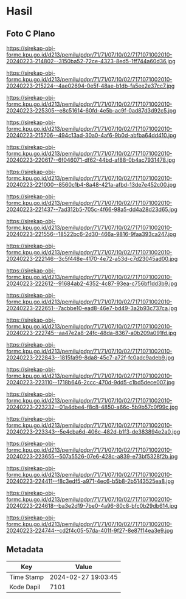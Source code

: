 # Hasil

## Foto C Plano

https://sirekap-obj-formc.kpu.go.id/d213/pemilu/pdpr/71/71/07/10/02/7171071002010-20240223-214802--3150ba52-72ce-4323-8ed5-1ff744a60d36.jpg

https://sirekap-obj-formc.kpu.go.id/d213/pemilu/pdpr/71/71/07/10/02/7171071002010-20240223-215224--4ae02694-0e5f-48ae-b1db-fa5ee2e37cc7.jpg

https://sirekap-obj-formc.kpu.go.id/d213/pemilu/pdpr/71/71/07/10/02/7171071002010-20240223-225305--e8c51614-60fd-4e5b-ac9f-0ad87d3d92c5.jpg

https://sirekap-obj-formc.kpu.go.id/d213/pemilu/pdpr/71/71/07/10/02/7171071002010-20240223-215706--494c13ad-30a0-4af6-9b0d-abfba64dd410.jpg

https://sirekap-obj-formc.kpu.go.id/d213/pemilu/pdpr/71/71/07/10/02/7171071002010-20240223-220617--6f046071-df62-44bd-af88-0b4ac7931478.jpg

https://sirekap-obj-formc.kpu.go.id/d213/pemilu/pdpr/71/71/07/10/02/7171071002010-20240223-221000--8560c1b4-8a48-421a-afbd-13de7e452c00.jpg

https://sirekap-obj-formc.kpu.go.id/d213/pemilu/pdpr/71/71/07/10/02/7171071002010-20240223-221437--7ad312b5-705c-4f66-98a5-dd4a28d23d65.jpg

https://sirekap-obj-formc.kpu.go.id/d213/pemilu/pdpr/71/71/07/10/02/7171071002010-20240223-221556--18522bc6-2d30-466a-9816-9faa393ca247.jpg

https://sirekap-obj-formc.kpu.go.id/d213/pemilu/pdpr/71/71/07/10/02/7171071002010-20240223-222146--3c5f448e-4170-4e72-a53d-c7d23045ad00.jpg

https://sirekap-obj-formc.kpu.go.id/d213/pemilu/pdpr/71/71/07/10/02/7171071002010-20240223-222612--91684ab2-4352-4c87-93ea-c756bf1dd3b9.jpg

https://sirekap-obj-formc.kpu.go.id/d213/pemilu/pdpr/71/71/07/10/02/7171071002010-20240223-222651--7acbbe10-ead8-46e7-bd49-3a2b93c737ca.jpg

https://sirekap-obj-formc.kpu.go.id/d213/pemilu/pdpr/71/71/07/10/02/7171071002010-20240223-222745--aa47e2a8-24fc-48da-8367-a0b209a091fd.jpg

https://sirekap-obj-formc.kpu.go.id/d213/pemilu/pdpr/71/71/07/10/02/7171071002010-20240223-222843--1815fa99-8da8-45c7-a72f-fc0adc9adeb9.jpg

https://sirekap-obj-formc.kpu.go.id/d213/pemilu/pdpr/71/71/07/10/02/7171071002010-20240223-223110--1718b646-2ccc-470d-9dd5-c1bd5dece007.jpg

https://sirekap-obj-formc.kpu.go.id/d213/pemilu/pdpr/71/71/07/10/02/7171071002010-20240223-223232--01a4dbe4-f8c8-4850-a66c-5b9b57c0f99c.jpg

https://sirekap-obj-formc.kpu.go.id/d213/pemilu/pdpr/71/71/07/10/02/7171071002010-20240223-223343--5e4cba6d-406c-482d-b1f3-de383894e2a0.jpg

https://sirekap-obj-formc.kpu.go.id/d213/pemilu/pdpr/71/71/07/10/02/7171071002010-20240223-223655--507a5526-07e6-428c-a839-e73bf5328f2b.jpg

https://sirekap-obj-formc.kpu.go.id/d213/pemilu/pdpr/71/71/07/10/02/7171071002010-20240223-224411--f8c3edf5-a971-4ec6-b5b8-2b5143525ea8.jpg

https://sirekap-obj-formc.kpu.go.id/d213/pemilu/pdpr/71/71/07/10/02/7171071002010-20240223-224618--ba3e2d19-7be0-4a96-80c8-bfc0b29db614.jpg

https://sirekap-obj-formc.kpu.go.id/d213/pemilu/pdpr/71/71/07/10/02/7171071002010-20240223-224744--cd2f4c05-57da-401f-9f27-8e87f14ea3e9.jpg


## Metadata

| Key        | Value               |
| ---------- | ------------------- |
| Time Stamp | 2024-02-27 19:03:45 |
| Kode Dapil | 7101                |




